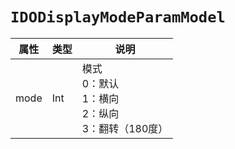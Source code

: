 # `IDODisplayModeParamModel`

| 属性        | 类型    | 说明         |
| ----------- | ------- | ------------ |
| mode | Int | 模式<br/>0：默认<br/>1：横向<br/>2：纵向<br/>3：翻转（180度） |
